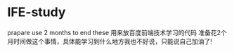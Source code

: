 # IFE-study
prapare use 2 months to end these 
用来放百度前端技术学习的代码
准备花2个月时间做这个事情，具体能学习到什么地方我也不好说，只能说自己加油了!
